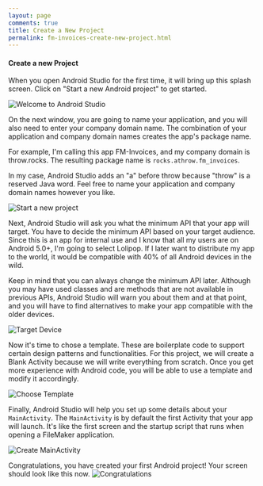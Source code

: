 ```yaml
---
layout: page
comments: true
title: Create a New Project
permalink: fm-invoices-create-new-project.html
---
```


#### Create a new Project

When you open Android Studio for the first time, it will bring up this splash screen.  Click on "Start a new Android project" to get started.

![Welcome to Android Studio](http://throw.rocks/fm-invoices/01_create_project/create_new_project_01_welcome.png)

On the next window, you are going to name your application, and you will also need to enter your company domain name. The combination of your application and company domain names creates the app's package name.

For example, I'm calling this app FM-Invoices, and my company domain is throw.rocks. The resulting package name is `rocks.athrow.fm_invoices`.

In my case, Android Studio adds an "a" before throw because 
"throw" is a reserved Java word. Feel free to name your application and company domain names however you like.

![Start a new project](http://throw.rocks/fm-invoices/01_create_project/create_new_project_02_project_name.png)

Next, Android Studio will ask you what the minimum API that your app will target. You have to decide the minimum API based on your target audience.  Since this is an app for internal use and I know that all my users are on Android 5.0+, I'm going to select Lolipop. If I later want to distribute my app to the world, it would be compatible with 40% of all Android devices in the wild.

Keep in mind that you can always change the minimum API later. Although you may have used classes and are methods that are not available in previous APIs, Android Studio will warn you about them and at that point, and you will have to find alternatives to make your app compatible with the older devices.

![Target Device](http://throw.rocks/fm-invoices/01_create_project/create_new_project_03_target_device.png)

Now it's time to chose a template. These are boilerplate code to support certain design patterns and functionalities. For this project, we will create a Blank Activity because we will write everything from scratch. Once you get more experience with Android code, you will be able to use a template and modify it accordingly.

![Choose Template](http://throw.rocks/fm-invoices/01_create_project/create_new_project_04_template.png)

Finally, Android Studio will help you set up some details about your `MainActivity`. The `MainActivity` is by default the first Activity that your app will launch. It's like the first screen and the startup script that runs when opening a FileMaker application.

![Create MainActivity](http://throw.rocks/fm-invoices/01_create_project/create_new_project_05_main_activity.png)

Congratulations, you have created your first Android project! Your screen should look like this now. 
![Congratulations](http://throw.rocks/fm-invoices/01_create_project/create_new_project_06_congratulations.png)

